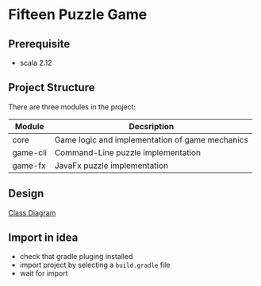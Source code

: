# Fifteen Puzzle Game

## Prerequisite
- scala 2.12

## Project Structure
There are three modules in the project:

 Module     |  Decsription                                     
------------|-------------------------------------------------
 core       |  Game logic and implementation of game mechanics 
 game-cli   |  Command-Line puzzle implementation 
 game-fx    |  JavaFx puzzle implementation 

## Design
[Class Diagram](https://www.plantuml.com/plantuml/img/PL7BReCm4BpxAtmaYlW154LfaYRgBLLHBn675Ip54lQszXgQFlwzDaGDfKW-pCpExDXi78DbhriXb66qDPGeZw1HVegbn7SiFMCIYHrf3QPQo4mUF7kBvoTyEqVblaF3HJ6RV_HeBvFfo3qhx0lnFTsr9R3LAbyF-pHrcBoIKwp8P2ToqRybQX5Ca7jLSPCiiWV30JMeNXh-XMGhj5W5V3DmJtkbqRWG5mGP6yUJ5xCMUs0uMUfKo1ZBoF0jfSKwX9eIWtiqNeKEMezkpdwWfS3bCNnunDLNcifT2ywfyg1gHZIH5yEjH_NEMhWCM4nRZEBLCnN4pI3JzP_ccMp0YV_hujnW60V41aqLVlaF)


## Import in idea
- check that gradle pluging installed
- import project by selecting a `build.gradle` file
- wait for import